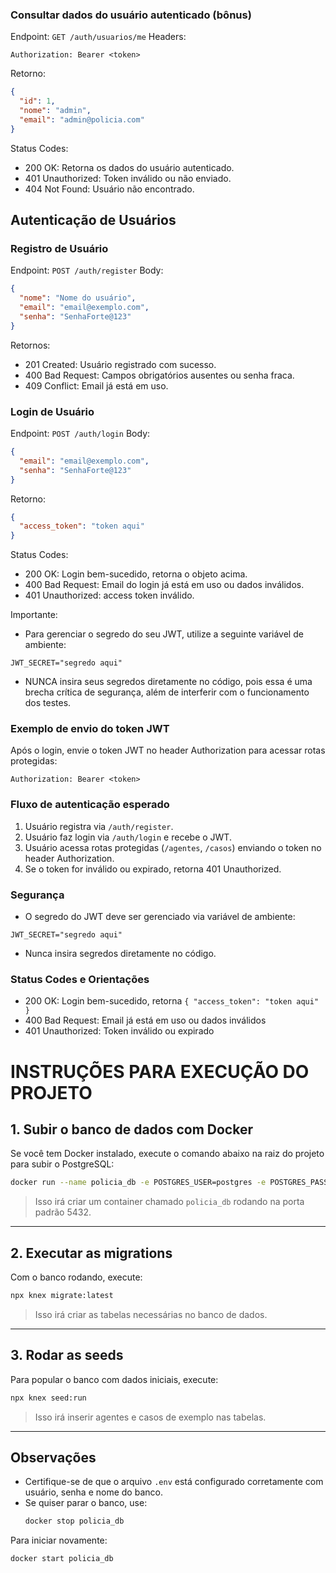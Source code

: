 ### Consultar dados do usuário autenticado (bônus)
Endpoint: `GET /auth/usuarios/me`
Headers:
```
Authorization: Bearer <token>
```
Retorno:
```json
{
  "id": 1,
  "nome": "admin",
  "email": "admin@policia.com"
}
```
Status Codes:
- 200 OK: Retorna os dados do usuário autenticado.
- 401 Unauthorized: Token inválido ou não enviado.
- 404 Not Found: Usuário não encontrado.
## Autenticação de Usuários

### Registro de Usuário
Endpoint: `POST /auth/register`
Body:
```json
{
  "nome": "Nome do usuário",
  "email": "email@exemplo.com",
  "senha": "SenhaForte@123"
}
```
Retornos:
- 201 Created: Usuário registrado com sucesso.
- 400 Bad Request: Campos obrigatórios ausentes ou senha fraca.
- 409 Conflict: Email já está em uso.


### Login de Usuário
Endpoint: `POST /auth/login`
Body:
```json
{
  "email": "email@exemplo.com",
  "senha": "SenhaForte@123"
}
```
Retorno:
```json
{
  "access_token": "token aqui"
}
```
Status Codes:
- 200 OK: Login bem-sucedido, retorna o objeto acima.
- 400 Bad Request: Email do login já está em uso ou dados inválidos.
- 401 Unauthorized: access token inválido.

Importante:
- Para gerenciar o segredo do seu JWT, utilize a seguinte variável de ambiente:
```
JWT_SECRET="segredo aqui"
```
- NUNCA insira seus segredos diretamente no código, pois essa é uma brecha crítica de segurança, além de interferir com o funcionamento dos testes.

### Exemplo de envio do token JWT
Após o login, envie o token JWT no header Authorization para acessar rotas protegidas:

```
Authorization: Bearer <token>
```

### Fluxo de autenticação esperado
1. Usuário registra via `/auth/register`.
2. Usuário faz login via `/auth/login` e recebe o JWT.
3. Usuário acessa rotas protegidas (`/agentes`, `/casos`) enviando o token no header Authorization.
4. Se o token for inválido ou expirado, retorna 401 Unauthorized.

### Segurança
- O segredo do JWT deve ser gerenciado via variável de ambiente:
```
JWT_SECRET="segredo aqui"
```
- Nunca insira segredos diretamente no código.

### Status Codes e Orientações
- 200 OK: Login bem-sucedido, retorna `{ "access_token": "token aqui" }`
- 400 Bad Request: Email já está em uso ou dados inválidos
- 401 Unauthorized: Token inválido ou expirado
# INSTRUÇÕES PARA EXECUÇÃO DO PROJETO

## 1. Subir o banco de dados com Docker

Se você tem Docker instalado, execute o comando abaixo na raiz do projeto para subir o PostgreSQL:

```sh
docker run --name policia_db -e POSTGRES_USER=postgres -e POSTGRES_PASSWORD=postgres -e POSTGRES_DB=policia_db -p 5432:5432 -d postgres
```

> Isso irá criar um container chamado `policia_db` rodando na porta padrão 5432.

---

## 2. Executar as migrations

Com o banco rodando, execute:

```sh
npx knex migrate:latest
```

> Isso irá criar as tabelas necessárias no banco de dados.

---

## 3. Rodar as seeds

Para popular o banco com dados iniciais, execute:

```sh
npx knex seed:run
```

> Isso irá inserir agentes e casos de exemplo nas tabelas.

---

## Observações

- Certifique-se de que o arquivo `.env` está configurado corretamente com usuário, senha e nome do banco.
- Se quiser parar o banco, use:
  ```sh
  docker stop policia_db
  ```
Para iniciar novamente:
  ```sh
  docker start policia_db
  ```